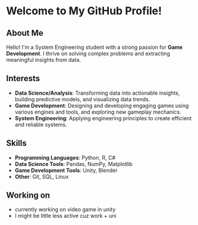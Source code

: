 # Welcome to My GitHub Profile!

## About Me
Hello! I'm a System Engineering student with a strong passion for **Game Development**. I thrive on solving complex problems and extracting meaningful insights from data.

## Interests
- **Data Science/Analysis**: Transforming data into actionable insights, building predictive models, and visualizing data trends.
- **Game Development**: Designing and developing engaging games using various engines and tools, and exploring new gameplay mechanics.
- **System Engineering**: Applying engineering principles to create efficient and reliable systems.

## Skills
- **Programming Languages**: Python, R, C#
- **Data Science Tools**: Pandas, NumPy, Matplotlib
- **Game Development Tools**: Unity, Blender
- **Other**: Git, SQL, Linux

## Working on
- currently working on video game in unity
- I might be little less active cuz work + uni
